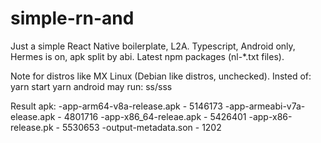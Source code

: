 # simple-rn-and

Just a simple React Native boilerplate, L2A.
Typescript, Android only, Hermes is on, apk split by abi.
Latest npm packages (nl-*.txt files).

Note for distros like MX Linux (Debian like distros, unchecked).
Insted of:
  yarn start
  yarn android
may run:
  ss/sss

Result apk:
 -app-arm64-v8a-release.apk  - 5146173
 -app-armeabi-v7a-elease.apk - 4801716
 -app-x86_64-releae.apk      - 5426401
 -app-x86-release.pk         - 5530653
 -output-metadata.son        -    1202

